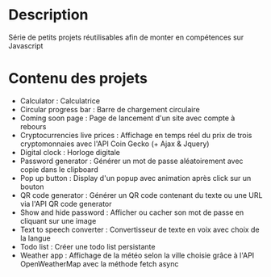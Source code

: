 # Description
Série de petits projets réutilisables afin de monter en compétences sur Javascript
# Contenu des projets
- Calculator : Calculatrice
- Circular progress bar : Barre de chargement circulaire
- Coming soon page : Page de lancement d'un site avec compte à rebours
- Cryptocurrencies live prices : Affichage en temps réel du prix de trois cryptomonnaies avec l'API Coin Gecko (+ Ajax & Jquery)
- Digital clock : Horloge digitale
- Password generator : Générer un mot de passe aléatoirement avec copie dans le clipboard
- Pop up button : Display d'un popup avec animation après click sur un bouton
- QR code generator : Générer un QR code contenant du texte ou une URL via l'API QR code generator
- Show and hide password : Afficher ou cacher son mot de passe en cliquant sur une image
- Text to speech converter : Convertisseur de texte en voix avec choix de la langue
- Todo list : Créer une todo list persistante
- Weather app : Affichage de la météo selon la ville choisie grâce à l'API OpenWeatherMap avec la méthode fetch async

